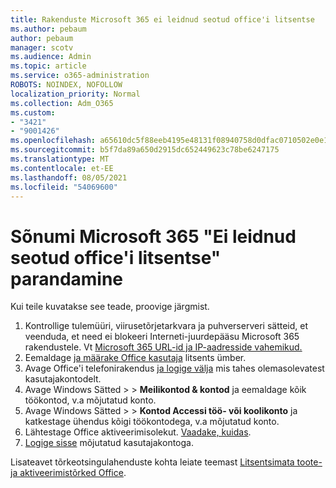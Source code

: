```yaml
---
title: Rakenduste Microsoft 365 ei leidnud seotud office'i litsentse
ms.author: pebaum
author: pebaum
manager: scotv
ms.audience: Admin
ms.topic: article
ms.service: o365-administration
ROBOTS: NOINDEX, NOFOLLOW
localization_priority: Normal
ms.collection: Adm_O365
ms.custom:
- "3421"
- "9001426"
ms.openlocfilehash: a65610dc5f88eeb4195e48131f08940758d0dfac0710502e0e15ab5f661c5719
ms.sourcegitcommit: b5f7da89a650d2915dc652449623c78be6247175
ms.translationtype: MT
ms.contentlocale: et-EE
ms.lasthandoff: 08/05/2021
ms.locfileid: "54069600"
---
```

# <a name="fixing-the-microsoft-365-apps-couldnt-find-office-licenses-associated-message"></a>Sõnumi Microsoft 365 "Ei leidnud seotud office'i litsentse" parandamine

Kui teile kuvatakse see teade, proovige järgmist.

1. Kontrollige tulemüüri, viirusetõrjetarkvara ja puhverserveri sätteid, et veenduda, et need ei blokeeri Interneti-juurdepääsu Microsoft 365 rakendustele. Vt [Microsoft 365 URL-id ja IP-aadresside vahemikud.](https://docs.microsoft.com/office365/enterprise/urls-and-ip-address-ranges)
2. Eemaldage [ja määrake Office kasutaja](https://docs.microsoft.com/microsoft-365/admin/manage/assign-licenses-to-users) litsents ümber. 
3. Avage Office'i telefonirakendus [ja logige välja](https://support.office.com/article/5a20dc11-47e9-4b6f-945d-478cb6d92071) mis tahes olemasolevatest kasutajakontodelt.
4. Avage Windows Sätted >   >  **Meilikontod & kontod** ja eemaldage kõik töökontod, v.a mõjutatud konto.
5. Avage Windows Sätted >   >  **Kontod Accessi töö- või koolikonto** ja katkestage ühendus kõigi töökontodega, v.a mõjutatud konto.
6. Lähtestage Office aktiveerimisolekut. [Vaadake, kuidas](https://docs.microsoft.com/office365/troubleshoot/activation/reset-office-365-proplus-activation-state).
7. [Logige sisse](https://support.office.com/article/628ea040-f265-49de-b986-be09c3ebf8a9) mõjutatud kasutajakontoga.

Lisateavet tõrkeotsingulahenduste kohta leiate teemast [Litsentsimata toote- ja aktiveerimistõrked Office](https://support.office.com/Article/0d23d3c0-c19c-4b2f-9845-5344fedc4380).